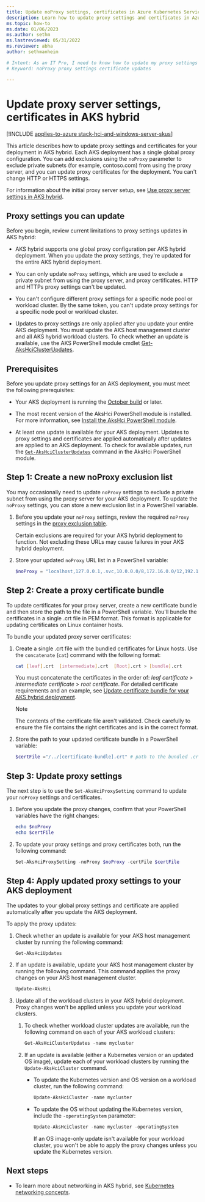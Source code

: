 ```yaml
---
title: Update noProxy settings, certificates in Azure Kubernetes Service on AKS hybrid
description: Learn how to update proxy settings and certificates in Azure Kubernetes Service (AKS) on Azure Stack HCI or AKS on Windows Server.
ms.topic: how-to
ms.date: 01/06/2023
ms.author: sethm
ms.lastreviewed: 05/31/2022
ms.reviewer: abha
author: sethmanheim

# Intent: As an IT Pro, I need to know how to update my proxy settings and upload new certificates for the proxy server.
# Keyword: noProxy proxy settings certificate updates

---
```


# Update proxy server settings, certificates in AKS hybrid

[!INCLUDE [applies-to-azure stack-hci-and-windows-server-skus](includes/aks-hci-applies-to-skus/aks-hybrid-applies-to-azure-stack-hci-windows-server-sku.md)]

This article describes how to update proxy settings and certificates for your deployment in AKS hybrid. Each AKS deployment has a single global proxy configuration. You can add exclusions using the `noProxy` parameter to exclude private subnets (for example, contoso.com) from using the proxy server, and you can update proxy certificates for the deployment. You can't change HTTP or HTTPS settings.

For information about the initial proxy server setup, see [Use proxy server settings in AKS hybrid](set-proxy-settings.md).

## Proxy settings you can update

Before you begin, review current limitations to proxy settings updates in AKS hybrid:

- AKS hybrid supports one global proxy configuration per AKS hybrid deployment. When you update the proxy settings, they're updated for the entire AKS hybrid deployment.

- You can only update `noProxy` settings, which are used to exclude a private subnet from using the proxy server, and proxy certificates. HTTP and HTTPs proxy settings can't be updated.

- You can't configure different proxy settings for a specific node pool or workload cluster. By the same token, you can't update proxy settings for a specific node pool or workload cluster.

- Updates to proxy settings are only applied after you update your entire AKS deployment. You must update the AKS host management cluster and all AKS hybrid workload clusters. To check whether an update is available, use the AKS PowerShell module cmdlet [Get-AksHciClusterUpdates](reference/ps/get-akshciclusterupdates.md).

## Prerequisites

Before you update proxy settings for an AKS deployment, you must meet the following prerequisites:

* Your AKS deployment is running the [October build](https://github.com/Azure/aks-hybrid/releases/tag/AKS-hybrid-2210) or later.

* The most recent version of the AksHci PowerShell module is installed. For more information, see [Install the AksHci PowerShell module](kubernetes-walkthrough-powershell.md#install-the-akshci-powershell-module).

* At least one update is available for your AKS deployment. Updates to proxy settings and certificates are applied automatically after updates are applied to an AKS deployment. To check for available updates, run the [`Get-AksHciClusterUpdates`](/azure-stack/aks-hci/reference/ps/get-akshciclusterupdates) command in the AksHci PowerShell module.

## Step 1: Create a new noProxy exclusion list

You may occasionally need to update `noProxy` settings to exclude a private subnet from using the proxy server for your AKS deployment. To update the `noProxy` settings, you can store a new exclusion list in a PowerShell variable.

1. Before you update your `noProxy` settings, review the required `noProxy` settings in the [proxy exclusion table](set-proxy-settings.md#exclusion-list-for-excluding-private-subnets-from-being-sent-to-the-proxy).

   Certain exclusions are required for your AKS hybrid deployment to function. Not excluding these URLs may cause failures in your AKS hybrid deployment.

1. Store your updated `noProxy` URL list in a PowerShell variable:

   ```powershell  
   $noProxy = "localhost,127.0.0.1,.svc,10.0.0.0/8,172.16.0.0/12,192.168.0.0/16,.contoso.com"
   ```

## Step 2: Create a proxy certificate bundle

To update certificates for your proxy server, create a new certificate bundle and then store the path to the file in a PowerShell variable. You'll bundle the certificates in a single .crt file in PEM format. This format is applicable for updating certificates on Linux container hosts.

<!--Removing this temporarily. - To learn more about how to update certificates, read [update certificate bundle for your AKS hybrid deployment](update-certificate-bundle.md#certificate-format).

- Specify the certificates in a single .crt file in PEM format. This format is applicable for updating certificates on Linux container hosts.

- It's important to add the certificates to a single .crt file in this order: leaf certificate > intermediate certificate > root certificate. For example, `<.leaf.crt>`, `<intermediate.crt>`, `<root.crt>`.

- The contents of the certificate file aren't validated. Check carefully to ensure the file contains the right certificates and is in the correct format.-->

To bundle your updated proxy server certificates:

1. Create a single .crt file with the bundled certificates for Linux hosts. Use the `concatenate` (`cat`) command with the following format:

   ```bash
   cat [leaf].crt  [intermediate].crt  [Root].crt > [bundle].crt
   ```

   You must concatenate the certificates in the order of: *leaf certificate* > *intermediate certificate* > *root certificate*. For detailed certificate requirements and an example, see [Update certificate bundle for your AKS hybrid deployment](update-certificate-bundle.md#certificate-format).

   > [!NOTE]
   > The contents of the certificate file aren't validated. Check carefully to ensure the file contains the right certificates and is in the correct format.

1. Store the path to your updated certificate bundle in a PowerShell variable:

   ```powershell
   $certFile ="/../[certificate-bundle].crt" # path to the bundled .crt file
   ```

## Step 3: Update proxy settings

The next step is to use the `Set-AksHciProxySetting` command to update your `noProxy` settings and certificates.

1. Before you update the proxy changes, confirm that your PowerShell variables have the right changes:

   ```PowerShell
   echo $noProxy
   echo $certFile
   ```

1. To update your proxy settings and proxy certificates both, run the following command:

   ```PowerShell
   Set-AksHciProxySetting -noProxy $noProxy -certFile $certFile
   ```

## Step 4: Apply updated proxy settings to your AKS deployment

The updates to your global proxy settings and certificate are applied automatically after you update the AKS deployment.

To apply the proxy updates:

1. Check whether an update is available for your AKS host management cluster by running the following command:

   ```powershell  
   Get-AksHciUpdates
   ```

1. If an update is available, update your AKS host management cluster by running the following command. This command applies the proxy changes on your AKS host management cluster.

   ```powershell  
   Update-AksHci
   ```

2. Update all of the workload clusters in your AKS hybrid deployment. Proxy changes won't be applied unless you update your workload clusters.

   1. To check whether workload cluster updates are available, run the following command on each of your AKS workload clusters:

      ```powershell  
      Get-AksHciClusterUpdates -name mycluster
      ```

   1. If an update is available (either a Kubernetes version or an updated OS image), update each of your workload clusters by running the `Update-AksHciCluster` command.

      * To update the Kubernetes version and OS version on a workload cluster, run the following command:

        ```powershell  
        Update-AksHciCluster -name mycluster
        ```

      * To update the OS without updating the Kubernetes version, include the  `-operatingSystem` parameter:

        ```powershell  
        Update-AksHciCluster -name mycluster -operatingSystem
        ```

        If an OS image-only update isn't available for your workload cluster, you won't be able to apply the proxy changes unless you update the Kubernetes version.

## Next steps

- To learn more about networking in AKS hybrid, see [Kubernetes networking concepts](/azure-stack/aks-hci/concepts-node-networking).

